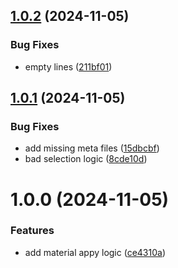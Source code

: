 ## [1.0.2](https://github.com/fhstp/unity-apply-material-all/compare/1.0.1...1.0.2) (2024-11-05)


### Bug Fixes

* empty lines ([211bf01](https://github.com/fhstp/unity-apply-material-all/commit/211bf0106bb2594d9289d685374fc718a5e3440d))

## [1.0.1](https://github.com/fhstp/unity-apply-material-all/compare/1.0.0...1.0.1) (2024-11-05)


### Bug Fixes

* add missing meta files ([15dbcbf](https://github.com/fhstp/unity-apply-material-all/commit/15dbcbf06c0979a374ac0d28062ca009258c7251))
* bad selection logic ([8cde10d](https://github.com/fhstp/unity-apply-material-all/commit/8cde10d10a62e20ddfdc65723c941df413a0b081))

# 1.0.0 (2024-11-05)


### Features

* add material appy logic ([ce4310a](https://github.com/fhstp/unity-apply-material-all/commit/ce4310a63f9d528dcd988b7673ab733e179879f0))
